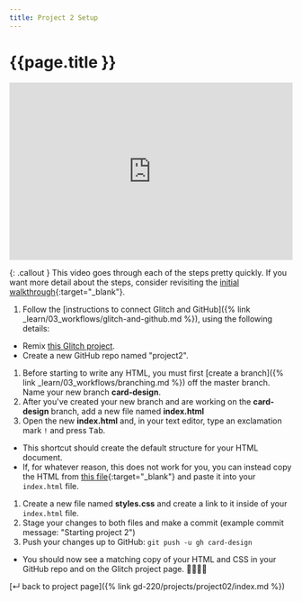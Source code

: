 ```yaml
---
title: Project 2 Setup
---
```


# {{page.title }}

<div class="loom-embed-wrapper" style="position: relative; padding-bottom: 62.5%; height: 0;"><iframe src="https://www.loom.com/embed/a44aa7f25c99445998a46d2c369d3b39" frameborder="0" webkitallowfullscreen mozallowfullscreen allowfullscreen style="position: absolute; top: 0; left: 0; width: 100%; height: 100%;"></iframe></div>

{: .callout }
This video goes through each of the steps pretty quickly. If you want more detail about the steps, consider revisiting the [initial walkthrough](https://loom.com/share/folder/779298f8d2a9447e9d2030228720b72a){:target="_blank"}.

1. Follow the [instructions to connect Glitch and GitHub]({% link _learn/03_workflows/glitch-and-github.md %}), using the following details:
  - Remix [this Glitch project](https://glitch.com/~mica-web-starter).
  - Create a new GitHub repo named "project2".
1. Before starting to write any HTML, you must first [create a branch]({% link _learn/03_workflows/branching.md %}) off the master branch. Name your new branch <b>card-design</b>.
1. After you've created your new branch and are working on the <b>card-design</b> branch, add a new file named <b>index.html</b>
1. Open the new <b>index.html</b> and, in your text editor, type an exclamation mark `!` and press <kbd>Tab</kbd>.
  - This shortcut should create the default structure for your HTML document.
  - If, for whatever reason, this does not work for you, you can instead copy the HTML from [this file](https://gist.githubusercontent.com/angeliquejw/cf4f8dec09092103c0b7a75daa75a7a0/raw/a94fec4a8c121ffd2d65cd3a0fcef1bec25c7f44/index.html){:target="_blank"} and paste it into your `index.html` file.
1. Create a new file named <b>styles.css</b> and create a link to it inside of your `index.html` file.
1. Stage your changes to both files and make a commit (example commit message: "Starting project 2")
1. Push your changes up to GitHub: `git push -u gh card-design`
  - You should now see a matching copy of your HTML and CSS in your GitHub repo and on the Glitch project page. 🙌🏻🌈😺

[&#x21b5; back to project page]({% link gd-220/projects/project02/index.md %})
